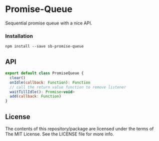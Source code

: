 # Promise-Queue

Sequential promise queue with a nice API.

### Installation

```
npm install --save sb-promise-queue
```

## API

```js
export default class PromiseQueue {
  clear()
  onIdle(callback: Function): Function
  // call the return value function to remove listener
  waitTillIdle(): Promise<void>
  add(callback: Function)
}
```

## License

The contents of this repository/package are licensed under the terms of The MIT License. See the LICENSE file for more info.
